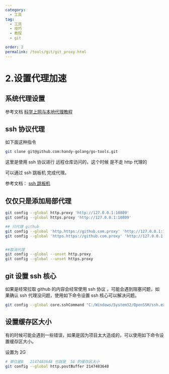 ```yaml
---
category:
  - 工具
tag:
  - 工具
  - 技巧
  - 教程
  - git

order: 2
permalink: /tools/git/git_proxy.html
---
```


# 2.设置代理加速

## 系统代理设置

参考文档
[科学上网与本地代理教程](/tutorial/proxy_wall_ready.html)

## ssh 协议代理

如下面这种指令

```bash
git clone git@github.com:handy-golang/go-tools.git
```

这里是使用 ssh 协议进行 远程仓库访问的，这个时候 是不走 http 代理的

可以通过 ssh 跳板机 完成代理。

参考文档：
[ssh 跳板机](/tutorial/ssh_jump.html)

## 仅仅只是添加局部代理

```bash
git config --global http.proxy 'http://127.0.0.1:10809'
git config --global https.proxy 'http://127.0.0.1:10809'

## 只代理 github
git config --global 'http.https://github.com.proxy' 'http://127.0.0.1:10809'
git config --global 'https.https://github.com.proxy' 'http://127.0.0.1:10809'


##取消代理
git config --global --unset http.proxy
git config --global --unset https.proxy

```

## git 设置 ssh 核心

如果是经常拉取 github 的内容会经常使用 ssh 协议 ，可能会遇到阻塞问题，如果确认 ssh 代理没问题，使用如下命令设置 ssh 核心可以解决问题。

```bash
git config --global core.sshCommand "C:/Windows/System32/OpenSSH/ssh.exe"

```

## 设置缓存区大小

有的时候可能会遇到一些错误，如果是因为项目太大造成的，可以使用如下命令设置缓存区大小。

设置为 2G

```bash
# 单位是B   2147483648 也就是  5G 的缓存区大小
git config --global http.postBuffer 2147483648
```
